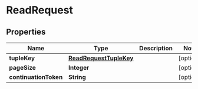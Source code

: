

# ReadRequest


## Properties

| Name | Type | Description | Notes |
|------------ | ------------- | ------------- | -------------|
|**tupleKey** | [**ReadRequestTupleKey**](ReadRequestTupleKey.md) |  |  [optional] |
|**pageSize** | **Integer** |  |  [optional] |
|**continuationToken** | **String** |  |  [optional] |



